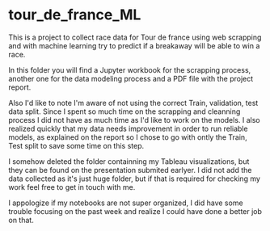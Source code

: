 # tour_de_france_ML
This is a project to collect race data for Tour de france using web scrapping and with machine learning try to predict if a breakaway will be able to win a race.




In this folder you will find a Jupyter workbook for the scrapping process, 
another one for the data modeling process and a PDF file with the project report. 

Also I'd like to note I'm aware of not using the correct Train, validation, test data split. 
Since I spent so much time on the scrapping and cleanning process I did not have as much time as I'd like to work on the models. 
I also realized quickly that my data needs improvement in order to run reliable models, as explained on the report
so I chose to go with ontly the Train, Test split to save some time on this step.

I somehow deleted the folder containning my Tableau visualizations, but they can be found on the presentation submited earlyer. 
I did not add the data collected as it's just huge folder, but if that is required for checking my work feel free to get in touch with me.

I appologize if my notebooks are not super organized, I did have some trouble focusing on the past week and realize I could have done a better job on that.
